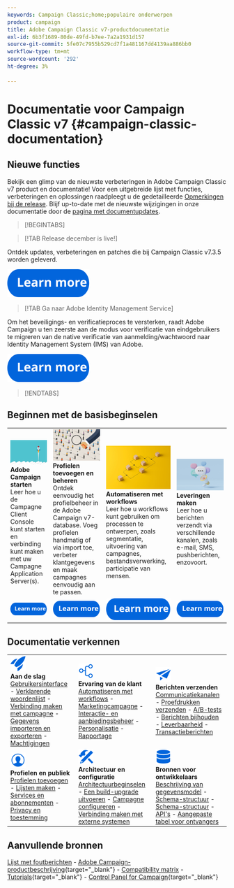 ```yaml
---
keywords: Campaign Classic;home;populaire onderwerpen
product: campaign
title: Adobe Campaign Classic v7-productdocumentatie
exl-id: 6b3f1689-80de-49fd-b7ee-7a2a1931d157
source-git-commit: 5fe07c7955b529cd7f1a481167dd4139aa886bb0
workflow-type: tm+mt
source-wordcount: '292'
ht-degree: 3%

---
```


# Documentatie voor Campaign Classic v7 {#campaign-classic-documentation}

<!--![](platform/using/assets/do-not-localize/banner_acc_doc.jpg) -->

## Nieuwe functies

Bekijk een glimp van de nieuwste verbeteringen in Adobe Campaign Classic v7 product en documentatie! Voor een uitgebreide lijst met functies, verbeteringen en oplossingen raadpleegt u de gedetailleerde [Opmerkingen bij de release](rn/using/latest-release.md).  Blijf up-to-date met de nieuwste wijzigingen in onze documentatie door de [pagina met documentupdates](rn/using/documentation-updates.md).

>[!BEGINTABS]


>[!TAB Release december is live!]

Ontdek updates, verbeteringen en patches die bij Campaign Classic v7.3.5 worden geleverd.

[![image](assets/do-not-localize/learn-more-button.svg)](rn/using/latest-release.md)

>[!TAB Ga naar Adobe Identity Management Service]

Om het beveiligings- en verificatieproces te versterken, raadt Adobe Campaign u ten zeerste aan de modus voor verificatie van eindgebruikers te migreren van de native verificatie van aanmelding/wachtwoord naar Identity Management System (IMS) van Adobe.

[![image](assets/do-not-localize/learn-more-button.svg)](technotes/using/migrate-users-to-ims.md)

>[!ENDTABS]

## Beginnen met de basisbeginselen

<table style="table-layout:fixed">
  <tr style="border: 0;">
    <td>
    <a href="platform/using/launching-adobe-campaign.md"><img src="assets/do-not-localize/start-launch.png"></a></a>
    <div><strong>Adobe Campaign starten</strong><br/>Leer hoe u de Campagne Client Console kunt starten en verbinding kunt maken met uw Campagne Application Server(s).</div>
    </td>
    <td>
    <a href="platform/using/about-profiles.md"><img src="assets/do-not-localize/start-profiles.png"></a>
    <div><strong>Profielen toevoegen en beheren</strong><br/>Ontdek eenvoudig het profielbeheer in de Adobe Campaign v7-database. Voeg profielen handmatig of via import toe, verbeter klantgegevens en maak campagnes eenvoudig aan te passen.</div>
    </td>
    <td>
    <a href="workflow/using/about-workflows.md"><img src="assets/do-not-localize/start-workflows.jpeg"></a>
    <div><strong>Automatiseren met workflows</strong><br/>Leer hoe u workflows kunt gebruiken om processen te ontwerpen, zoals segmentatie, uitvoering van campagnes, bestandsverwerking, participatie van mensen.
    </div></td>
    <td>
    <a href="delivery/using/steps-about-delivery-creation-steps.md"><img src="assets/do-not-localize/start-deliveries.jpeg"></a>
    <div><strong>Leveringen maken</strong><br/>Leer hoe u berichten verzendt via verschillende kanalen, zoals e-mail, SMS, pushberichten, enzovoort.</div>
    </td>
  </tr>
  <tr style="border: 0;">
    <td align="center"><a href="platform/using/launching-adobe-campaign.md"><img src="assets/do-not-localize/learn-more-button.svg"></a></td>
    <td align="center"><a href="platform/using/about-profiles.md"><img src="assets/do-not-localize/learn-more-button.svg"></a></td>
    <td align="center"><a href="workflow/using/about-workflows.md"><img src="assets/do-not-localize/learn-more-button.svg"></a></td>
    <td align="center"><a href="delivery/using/steps-about-delivery-creation-steps.md"><img src="assets/do-not-localize/learn-more-button.svg"></a></td>
    </tr>
</table>

## Documentatie verkennen

<table style="table-layout:auto">
  <tr style="border: 0;">
    <td>
      <img src="assets/do-not-localize/icon-start.svg" width="35px">
    <br/>
      <strong>Aan de slag</strong><br/><a href="platform/using/adobe-campaign-workspace.md">Gebruikersinterface</a> - <a href="platform/using/ac-glossary.md">Verklarende woordenlijst</a> - <a href="platform/using/launching-adobe-campaign.md">Verbinding maken met campagne</a> - <a href="platform/using/get-started-data-import-export.md">Gegevens importeren en exporteren</a> - <a href="platform/using/access-management.md">Machtigingen</a>
    </td>
    <td>
      <img src="assets/do-not-localize/icon-experience.svg" width="35px">
    <br/>
      <strong>Ervaring van de klant</strong><br/><a href="workflow/using/about-workflows.md">Automatiseren met workflows</a> - <a href="campaign/using/setting-up-marketing-campaigns.md">Marketingcampagne</a> - <a href="interaction/using/interaction-and-offer-management.md">Interactie- en aanbiedingsbeheer</a> - <a href="delivery/using/about-personalization.md">Personalisatie</a> - <a href="reporting/using/about-adobe-campaign-reporting-tools.md">Rapportage</a>
    </td>
    <td>
      <img src="assets/do-not-localize/icon-send.svg" width="35px">
    <br/>
      <strong>Berichten verzenden</strong><br/><a href="delivery/using/communication-channels.md">Communicatiekanalen</a> - <a href="delivery/using/steps-about-delivery-creation-steps.md#sending-a-proof">Proefdrukken verzenden</a> - <a href="delivery/using/get-started-a-b-testing.md">A/B-tests</a> - <a href="delivery/using/about-message-tracking.md">Berichten bijhouden</a> - <a href="delivery/using/about-deliverability.md">Leverbaarheid</a> - <a href="message-center/using/about-transactional-messaging.md">Transactieberichten</a>
    </td>
  </tr>
  <tr style="border: 0;">
    <td>
      <img src="assets/do-not-localize/icon_profile-audience.svg" width="35px">
      <br/>
      <strong>Profielen en publiek</strong><br/><a href="platform/using/adding-profiles.md">Profielen toevoegen</a> - <a href="platform/using/creating-and-managing-lists.md">Lijsten maken</a> - <a href="delivery/using/about-services-and-subscriptions.md">Services en abonnementen</a> - <a href="platform/using/privacy-management.md">Privacy en toestemming</a>
    </td>
    <td>
      <img src="assets/do-not-localize/icon-configure.svg" width="35px">
      <br/>
      <strong>Architectuur en configuratie</strong><br/><a href="production/using/general-architecture.md">Architectuurbeginselen</a> - <a href="production/using/build-upgrade.md">Een build-upgrade uitvoeren</a> - <a href="production/using/configuration.md">Campagne configureren</a> - <a href="installation/using/external-accounts.md">Verbinding maken met externe systemen</a>
    </td>
    <td>
      <img src="assets/do-not-localize/icon-dev.svg" width="35px">
      <br/>
      <strong>Bronnen voor ontwikkelaars</strong><br/><a href="configuration/using/about-data-model.md">Beschrijving van gegevensmodel</a> - <a href="configuration/using/about-schema-reference.md">Schema-structuur</a> - <a href="configuration/using/editing-forms.md">Schema-structuur</a> - <a href="configuration/using/about-web-services.md">API's</a> - <a href="configuration/using/about-custom-recipient-table.md">Aangepaste tabel voor ontvangers</a>
    </td>
  </tr>
</table>

## Aanvullende bronnen

[Lijst met foutberichten](https://experienceleague.adobe.com/developer/campaign-errors/error_codes.html?lang=nl) - [Adobe Campaign-productbeschrijving](https://helpx.adobe.com/legal/product-descriptions/adobe-campaign-managed-cloud-services.html){target="_blank"} - [Compatibility matrix](rn/using/compatibility-matrix.md) - [Tutorials](https://experienceleague.adobe.com/docs/campaign-classic-learn/tutorials/overview.html?lang=nl){target="_blank"} - [Control Panel for Campaign](https://experienceleague.adobe.com/docs/control-panel/using/discover-control-panel/key-features.html){target="_blank"}
